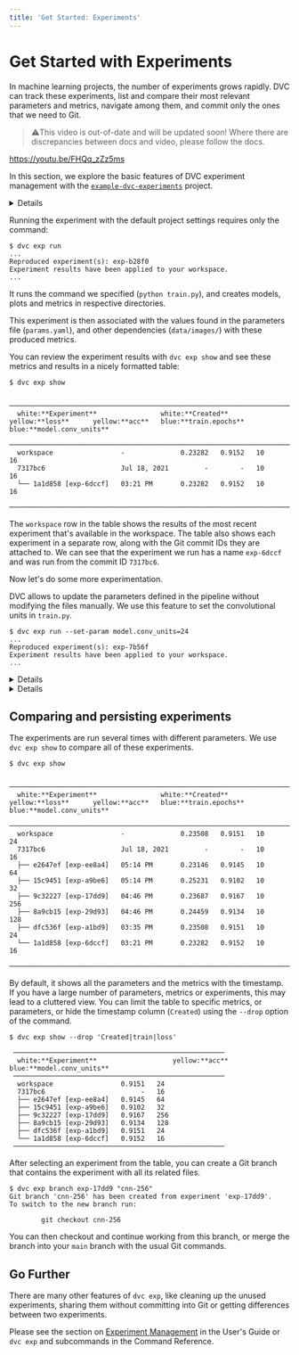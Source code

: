 ```yaml
---
title: 'Get Started: Experiments'
---
```


# Get Started with Experiments

In machine learning projects, the number of <abbr>experiments</abbr> grows
rapidly. DVC can track these experiments, list and compare their most relevant
parameters and metrics, navigate among them, and commit only the ones that we
need to Git.

> ⚠️This video is out-of-date and will be updated soon! Where there are
> discrepancies between docs and video, please follow the docs.

https://youtu.be/FHQq_zZz5ms

In this section, we explore the basic features of DVC experiment management with
the [`example-dvc-experiments`][ede] project.

[ede]: https://github.com/iterative/example-dvc-experiments

<details>

### ⚙️ Initializing a project with DVC experiments

If you already have a DVC project, that's great. You can start to use `dvc exp`
commands right away to run experiments in your project. (See the [user's guide]
for detailed information.) Here, we briefly discuss how to structure an ML
project with DVC experiments using `dvc exp init`.

[user's guide]: /doc/user-guide/experiment-management/

A typical machine learning project has data, a set of scripts that trains a
model, a bunch of hyperparameters that modify these models, and outputs metrics
and plots to evaluate the models. DVC makes certain assumptions about the names
of these elements to initialize a project with:

```dvc
$ dvc exp init python src/train.py
```

Here, `python src/train.py` describes how you run experiments. It could be any
other command.

If your project uses different names for them, you can set directories for
source code (default: `src`), data (`data/`), models (`models/`), plots
(`plots/`), and files for hyperparameters (`params.yaml`), metrics
(`metrics.json`) with the options supplied to `dvc exp init`.

You can also set these options in a dialog format with
`dvc exp init --interactive`.

</details>

Running the experiment with the default project settings requires only the
command:

```dvc
$ dvc exp run
...
Reproduced experiment(s): exp-b28f0
Experiment results have been applied to your workspace.
...
```

It runs the command we specified (`python train.py`), and creates models, plots
and metrics in respective directories.

This experiment is then associated with the values found in the parameters file
(`params.yaml`), and other dependencies (`data/images/`) with these produced
metrics.

You can review the experiment results with `dvc exp show` and see these metrics
and results in a nicely formatted table:

```dvc
$ dvc exp show
```

```dvctable
 ─────────────────────────────────────────────────────────────────────────────────────────────
  white:**Experiment**                white:**Created**           yellow:**loss**      yellow:**acc**   blue:**train.epochs**   blue:**model.conv_units**
 ─────────────────────────────────────────────────────────────────────────────────────────────
  workspace                 -              0.23282   0.9152   10             16
  7317bc6                   Jul 18, 2021         -        -   10             16
  └── 1a1d858 [exp-6dccf]   03:21 PM       0.23282   0.9152   10             16
 ─────────────────────────────────────────────────────────────────────────────────────────────
```

The `workspace` row in the table shows the results of the most recent experiment
that's available in the <abbr>workspace</abbr>. The table also shows each
experiment in a separate row, along with the Git commit IDs they are attached
to. We can see that the experiment we run has a name `exp-6dccf` and was run
from the commit ID `7317bc6`.

Now let's do some more experimentation.

DVC allows to update the parameters defined in the pipeline without modifying
the files manually. We use this feature to set the convolutional units in
`train.py`.

```dvc
$ dvc exp run --set-param model.conv_units=24
...
Reproduced experiment(s): exp-7b56f
Experiment results have been applied to your workspace.
...
```

<details>

### ℹ️ More information about (Hyper)parameters

It's pretty common for data science projects to include configuration files that
define adjustable parameters to train a model, adjust model architecture, do
pre-processing, etc. DVC provides a mechanism for experiments to depend on the
specific variables from a file.

By default, DVC assumes that a parameters file named `params.yaml` is available
in your project. DVC parses this file and creates dependencies to the variables
found in it: `model.conv_units` and `train.epochs`. Example:

```yaml
train:
  epochs: 10
model:
  conv_units: 16
```

When you use `dvc exp run --set-param`, DVC updates the parameters in
`params.yaml` with the values you set in the command line before running the
experiment.

</details>

<details>

### ⚙️ Run multiple experiments in parallel

Instead of running the experiments one-by-one, we can define them to run in a
batch. This is especially handy when you have long running experiments.

We add experiments to the queue using the `--queue` option of `dvc exp run`. We
also use `-S` (`--set-param`) to set a value for the parameter.

```dvc
$ dvc exp run --queue -S model.conv_units=32
Queued experiment '3cac8c6' for future execution.
$ dvc exp run --queue -S model.conv_units=64
Queued experiment '23660b6' for future execution.
$ dvc exp run --queue -S model.conv_units=128
Queued experiment '6591a57' for future execution.
$ dvc exp run --queue -S model.conv_units=256
Queued experiment '9109ea9' for future execution.
```

Next, run all (`--run-all`) queued experiments in parallel. You can specify the
number of parallel processes using `--jobs`:

```dvc
$ dvc exp run --run-all --jobs 2
```

</details>

## Comparing and persisting experiments

The experiments are run several times with different parameters. We use
`dvc exp show` to compare all of these experiments.

```dvc
$ dvc exp show
```

```dvctable
 ─────────────────────────────────────────────────────────────────────────────────────────────
  white:**Experiment**                white:**Created**           yellow:**loss**      yellow:**acc**   blue:**train.epochs**   blue:**model.conv_units**
 ─────────────────────────────────────────────────────────────────────────────────────────────
  workspace                 -              0.23508   0.9151   10             24
  7317bc6                   Jul 18, 2021         -        -   10             16
  ├── e2647ef [exp-ee8a4]   05:14 PM       0.23146   0.9145   10             64
  ├── 15c9451 [exp-a9be6]   05:14 PM       0.25231   0.9102   10             32
  ├── 9c32227 [exp-17dd9]   04:46 PM       0.23687   0.9167   10             256
  ├── 8a9cb15 [exp-29d93]   04:46 PM       0.24459   0.9134   10             128
  ├── dfc536f [exp-a1bd9]   03:35 PM       0.23508   0.9151   10             24
  └── 1a1d858 [exp-6dccf]   03:21 PM       0.23282   0.9152   10             16
 ─────────────────────────────────────────────────────────────────────────────────────────────
```

By default, it shows all the parameters and the metrics with the timestamp. If
you have a large number of parameters, metrics or experiments, this may lead to
a cluttered view. You can limit the table to specific metrics, or parameters, or
hide the timestamp column (`Created`) using the `--drop` option of the command.

```dvc
$ dvc exp show --drop 'Created|train|loss'
```

```dvctable
 ─────────────────────────────────────────────────────
  white:**Experiment**                   yellow:**acc**   blue:**model.conv_units**
 ─────────────────────────────────────────────────────
  workspace                 0.9151   24
  7317bc6                        -   16
  ├── e2647ef [exp-ee8a4]   0.9145   64
  ├── 15c9451 [exp-a9be6]   0.9102   32
  ├── 9c32227 [exp-17dd9]   0.9167   256
  ├── 8a9cb15 [exp-29d93]   0.9134   128
  ├── dfc536f [exp-a1bd9]   0.9151   24
  └── 1a1d858 [exp-6dccf]   0.9152   16
 ─────────────────────────────────────────────────────
```

After selecting an experiment from the table, you can create a Git branch that
contains the experiment with all its related files.

```dvc
$ dvc exp branch exp-17dd9 "cnn-256"
Git branch 'cnn-256' has been created from experiment 'exp-17dd9'.
To switch to the new branch run:

        git checkout cnn-256
```

You can then checkout and continue working from this branch, or merge the branch
into your `main` branch with the usual Git commands.

## Go Further

There are many other features of `dvc exp`, like cleaning up the unused
experiments, sharing them without committing into Git or getting differences
between two experiments.

Please see the section on
[Experiment Management](/doc/user-guide/experiment-management) in the User's
Guide or `dvc exp` and subcommands in the Command Reference.
